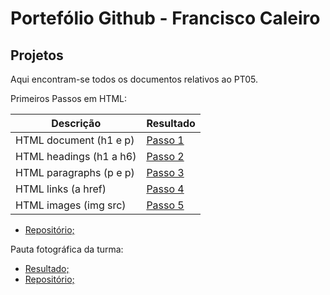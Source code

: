 # Portefólio Github - Francisco Caleiro

## Projetos

Aqui encontram-se todos os documentos relativos ao PT05.


Primeiros Passos em HTML:

| Descrição | Resultado |
| ------ | ------ |
| HTML document (h1 e p) | [Passo 1][passo1] |
| HTML headings (h1 a h6) | [Passo 2][passo2] |
| HTML paragraphs (p e p) | [Passo 3][passo3] |
| HTML links (a href) | [Passo 4][passo4] |
| HTML images (img src) | [Passo 5][passo5] |

- [Repositório;](https://github.com/franciscocaleiro/estrutura-html)


Pauta fotográfica da turma:

- [Resultado;](https://franciscocaleiro.github.io/caricaturas12-12/)
- [Repositório;](https://github.com/franciscocaleiro/caricaturas12-12)

[passo1]: https://franciscocaleiro.github.io/estrutura-html/documento.html
[passo2]: https://franciscocaleiro.github.io/estrutura-html/headings.html
[passo3]: https://franciscocaleiro.github.io/estrutura-html/paragraphs.html
[passo4]: https://franciscocaleiro.github.io/estrutura-html/links.html
[passo5]: https://franciscocaleiro.github.io/estrutura-html/imagens.html
